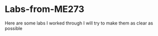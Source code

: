 # Labs-from-ME273
Here are some labs I worked through I will try to make them as clear as possible 
